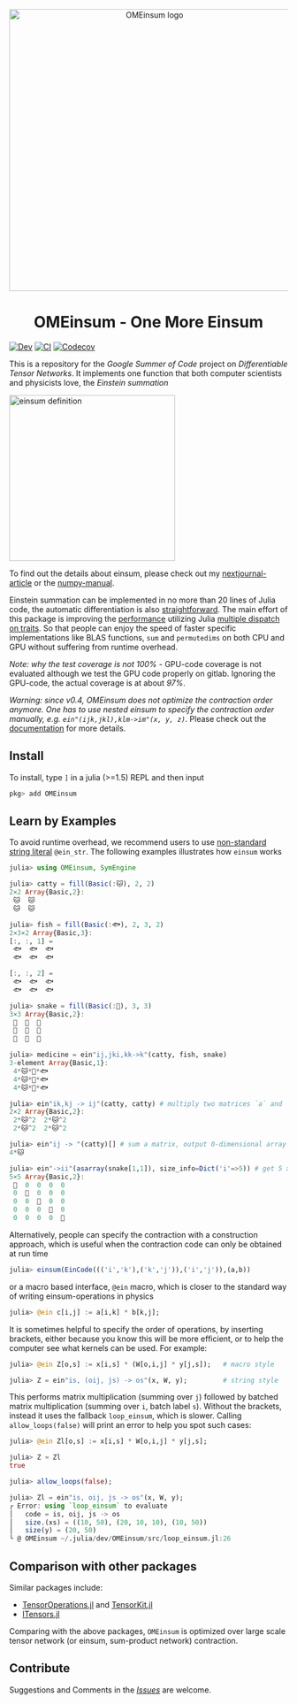 <!-- # OMEinsum -->
<div align="center"> <img
src="ome-logo.png"
alt="OMEinsum logo" width="510"></img>
<h1>OMEinsum - One More Einsum</h1>
</div>

[![Dev](https://img.shields.io/badge/docs-dev-blue.svg)](https://under-Peter.github.io/OMEinsum.jl/dev)
[![CI](https://github.com/under-Peter/OMEinsum.jl/actions/workflows/ci.yml/badge.svg)](https://github.com/under-Peter/OMEinsum.jl/actions/workflows/ci.yml)
[![Codecov](https://codecov.io/gh/under-Peter/OMEinsum.jl/branch/master/graph/badge.svg)](https://codecov.io/gh/under-Peter/OMEinsum.jl)

This is a repository for the _Google Summer of Code_ project on *Differentiable Tensor Networks*.
It implements one function that both computer scientists and physicists love, the *Einstein summation*

<img alt="einsum definition" src="https://github.com/under-Peter/OMEinsum.jl/blob/master/docs/einsum_define.png?raw=true" width=300/>

To find out the details about einsum, please check out my [nextjournal-article](https://nextjournal.com/under-Peter/julia-summer-of-einsum) or the [numpy-manual](https://docs.scipy.org/doc/numpy/reference/generated/numpy.einsum.html).

Einstein summation can be implemented in no more than 20 lines of Julia code, the automatic differentiation is also [straightforward](https://giggleliu.github.io/2019/04/02/einsumbp.html). The main effort of this package is improving the [performance](https://github.com/under-Peter/OMEinsum-Benchmarks) utilizing Julia [multiple dispatch on traits](https://white.ucc.asn.au/2018/10/03/Dispatch,-Traits-and-Metaprogramming-Over-Reflection.html). So that people can enjoy the speed of faster specific implementations like BLAS functions, `sum` and `permutedims` on both CPU and GPU without suffering from runtime overhead.

*Note: why the test coverage is not 100%* - GPU-code coverage is not evaluated although we test the GPU code properly on gitlab. Ignoring the GPU-code, the actual coverage is at about _97%_.

*Warning: since v0.4, OMEinsum does not optimize the contraction order anymore. One has to use nested einsum to specify the contraction order manually, e.g. `ein"(ijk,jkl),klm->im"(x, y, z)`.* Please check out the [documentation](https://under-Peter.github.io/OMEinsum.jl/dev/contractionorder/) for more details.

## Install

To install, type `]` in a julia (>=1.5) REPL and then input
```julia pkg
pkg> add OMEinsum
```

## Learn by Examples
To avoid runtime overhead, we recommend users to use [non-standard string literal](https://docs.julialang.org/en/v1/manual/metaprogramming/#Non-Standard-String-Literals-1) `@ein_str`. The following examples illustrates how `einsum` works

```julia
julia> using OMEinsum, SymEngine

julia> catty = fill(Basic(:🐱), 2, 2)
2×2 Array{Basic,2}:
 🐱  🐱
 🐱  🐱

julia> fish = fill(Basic(:🐟), 2, 3, 2)
2×3×2 Array{Basic,3}:
[:, :, 1] =
 🐟  🐟  🐟
 🐟  🐟  🐟

[:, :, 2] =
 🐟  🐟  🐟
 🐟  🐟  🐟

julia> snake = fill(Basic(:🐍), 3, 3)
3×3 Array{Basic,2}:
 🐍  🐍  🐍
 🐍  🐍  🐍
 🐍  🐍  🐍

julia> medicine = ein"ij,jki,kk->k"(catty, fish, snake)
3-element Array{Basic,1}:
 4*🐱*🐍*🐟
 4*🐱*🐍*🐟
 4*🐱*🐍*🐟

julia> ein"ik,kj -> ij"(catty, catty) # multiply two matrices `a` and `b`
2×2 Array{Basic,2}:
 2*🐱^2  2*🐱^2
 2*🐱^2  2*🐱^2

julia> ein"ij -> "(catty)[] # sum a matrix, output 0-dimensional array
4*🐱

julia> ein"->ii"(asarray(snake[1,1]), size_info=Dict('i'=>5)) # get 5 x 5 identity matrix
5×5 Array{Basic,2}:
 🐍  0  0  0  0
 0  🐍  0  0  0
 0  0  🐍  0  0
 0  0  0  🐍  0
 0  0  0  0  🐍
```

Alternatively, people can specify the contraction with a construction approach, which is useful when the contraction code can only be obtained at run time
```julia
julia> einsum(EinCode((('i','k'),('k','j')),('i','j')),(a,b))
```
or a macro based interface, `@ein` macro,
which is closer to the standard way of writing einsum-operations in physics
```julia
julia> @ein c[i,j] := a[i,k] * b[k,j];
```

It is sometimes helpful to specify the order of operations, by inserting brackets, either because you know this will be more efficient,  or to help the computer see what kernels can be used.  For example:
```julia
julia> @ein Z[o,s] := x[i,s] * (W[o,i,j] * y[j,s]);   # macro style

julia> Z = ein"is, (oij, js) -> os"(x, W, y);         # string style
```
This performs matrix multiplication (summing over `j`) 
followed by batched matrix multiplication (summing over `i`, batch label `s`). 
Without the brackets, instead it uses the fallback `loop_einsum`, which is slower.
Calling `allow_loops(false)` will print an error to help you spot such cases:
```julia
julia> @ein Zl[o,s] := x[i,s] * W[o,i,j] * y[j,s];

julia> Z ≈ Zl
true

julia> allow_loops(false);

julia> Zl = ein"is, oij, js -> os"(x, W, y);
┌ Error: using `loop_einsum` to evaluate
│   code = is, oij, js -> os
│   size.(xs) = ((10, 50), (20, 10, 10), (10, 50))
│   size(y) = (20, 50)
└ @ OMEinsum ~/.julia/dev/OMEinsum/src/loop_einsum.jl:26
```

## Comparison with other packages
Similar packages include:
- [TensorOperations.jl](https://github.com/Jutho/TensorOperations.jl) and [TensorKit.jl](https://github.com/Jutho/TensorKit.jl)
- [ITensors.jl](https://github.com/ITensor/ITensors.jl)

Comparing with the above packages, `OMEinsum` is optimized over large scale tensor network (or einsum, sum-product network) contraction.

## Contribute

Suggestions and Comments in the [_Issues_](https://github.com/under-Peter/OMEinsum.jl/issues) are welcome.